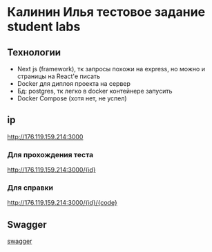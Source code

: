# Калинин Илья тестовое задание student labs
## Технологии
- Next js (framework), тк запросы похожи на express, но можно и страницы на React'е писать
- Docker для диплоя проекта на сервер
- Бд: postgres, тк легко в docker контейнере запусить
- Docker Compose (хотя нет, не успел)
## ip
http://176.119.159.214:3000

### Для прохождения теста
http://176.119.159.214:3000/{id}

### Для справки
http://176.119.159.214:3000/{id}/{code}

## Swagger
[swagger](https://app.swaggerhub.com/apis-docs/IKALININ01/student_labs_app/1.0#/default/post_api_form__form__submit)